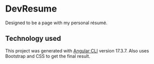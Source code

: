 # DevResume

Designed to be a page with my personal résumé.

## Technology used

This project was generated with [Angular CLI](https://github.com/angular/angular-cli) version 17.3.7.
Also uses Bootstrap and CSS to get the final result.